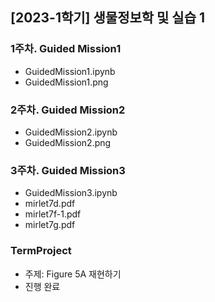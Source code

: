 ## [2023-1학기] 생물정보학 및 실습 1

### 1주차. Guided Mission1
  - GuidedMission1.ipynb
  - GuidedMission1.png

### 2주차. Guided Mission2
  - GuidedMission2.ipynb
  - GuidedMission2.png

### 3주차. Guided Mission3
  - GuidedMission3.ipynb
  - mirlet7d.pdf
  - mirlet7f-1.pdf
  - mirlet7g.pdf

### TermProject
  - 주제: Figure 5A 재현하기
  - 진행 완료
